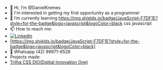 - 👋 Hi, I’m @DanielKremes
- 👀 I'm interested in getting my first opportunity as a programmer
- 🌱 I’m currently learning https://img.shields.io/badge/JavaScript-F7DF1E?style=for-the-badge&logo=javascript&logoColor=black css javascript
- 📫 How to reach me:
- [![LinkedIn](https://img.shields.io/badge/LinkedIn-%230077B5.svg?logo=linkedin&logoColor=white)](https://www.linkedin.com/in/daniel-kremes-94919227b/)
- [https://img.shields.io/badge/JavaScript-F7DF1E?style=for-the-badge&logo=javascript&logoColor=black]
- 📱 Whatsapp (42) 99971-6528
- Projects made:
- [Trilha CSS DIO(Dgitial Innovation One)](https://danielkremes.github.io/trilha-css-desafio-01-Public/)
<!---
DanielKremes/DanielKremes is a ✨ special ✨ repository because its `README.md` (this file) appears on your GitHub profile.
You can click the Preview link to take a look at your changes.
--->
